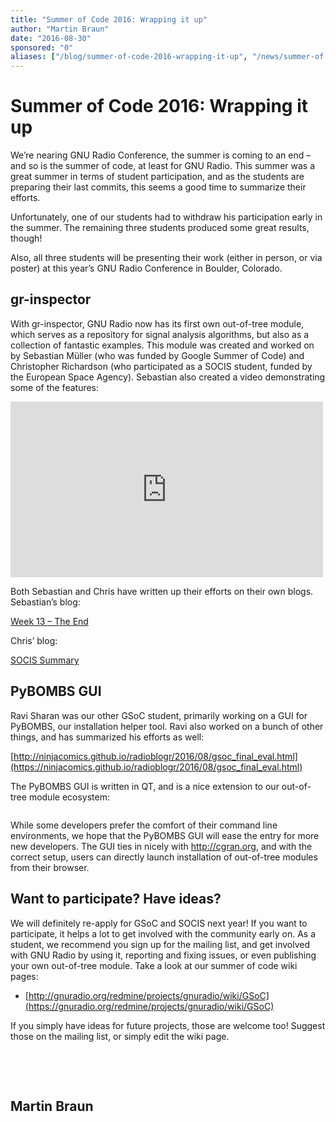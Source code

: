 ```yaml
---
title: "Summer of Code 2016: Wrapping it up"
author: "Martin Braun"
date: "2016-08-30"
sponsored: "0"
aliases: ["/blog/summer-of-code-2016-wrapping-it-up", "/news/summer-of-code-2016-wrapping-it-up"]
---
```


# Summer of Code 2016: Wrapping it up

We&#8217;re nearing GNU Radio Conference, the summer is coming to an end &#8211; and so is the summer of code, at least for GNU Radio. This summer was a great summer in terms of student participation, and as the students are preparing their last commits, this seems a good time to summarize their efforts.

Unfortunately, one of our students had to withdraw his participation early in the summer. The remaining three students produced some great results, though!

Also, all three students will be presenting their work (either in person, or via poster) at this year&#8217;s GNU Radio Conference in Boulder, Colorado.

## gr-inspector

With gr-inspector, GNU Radio now has its first own out-of-tree module, which serves as a repository for signal analysis algorithms, but also as a collection of fantastic examples. This module was created and worked on by Sebastian Müller (who was funded by Google Summer of Code) and Christopher Richardson (who participated as a SOCIS student, funded by the European Space Agency). Sebastian also created a video demonstrating some of the features:

<iframe width="500" height="281" src="https://www.youtube.com/embed/9i9FE73B_U0?feature=oembed&#038;wmode=opaque" frameborder="0" allowfullscreen></iframe>

Both Sebastian and Chris have written up their efforts on their own blogs. Sebastian&#8217;s blog:

[Week 13 &#8211; The&nbsp;End](https://grinspector.wordpress.com/2016/08/19/week-13-the-end/)

Chris&#8217; blog:

[SOCIS Summary](https://signalsintelligence.wordpress.com/2016/08/31/socis-summary/)

## PyBOMBS GUI

Ravi Sharan was our other GSoC student, primarily working on a GUI for PyBOMBS, our installation helper tool. Ravi also worked on a bunch of other things, and has summarized his efforts as well:

[http://ninjacomics.github.io/radioblogr/2016/08/gsoc_final_eval.html](https://ninjacomics.github.io/radioblogr/2016/08/gsoc_final_eval.html)

The PyBOMBS GUI is written in QT, and is a nice extension to our out-of-tree module ecosystem:

<img src="https://ninjacomics.github.io/radioblogr/images/pybombsgui.png" alt="" />

While some developers prefer the comfort of their command line environments, we hope that the PyBOMBS GUI will ease the entry for more new developers. The GUI ties in nicely with http://cgran.org, and with the correct setup, users can directly launch installation of out-of-tree modules from their browser.

## Want to participate? Have ideas?

We will definitely re-apply for GSoC and SOCIS next year! If you want to participate, it helps a lot to get involved with the community early on. As a student, we recommend you sign up for the mailing list, and get involved with GNU Radio by using it, reporting and fixing issues, or even publishing your own out-of-tree module. Take a look at our summer of code wiki pages:

- [http://gnuradio.org/redmine/projects/gnuradio/wiki/GSoC](https://gnuradio.org/redmine/projects/gnuradio/wiki/GSoC)

If you simply have ideas for future projects, those are welcome too! Suggest those on the mailing list, or simply edit the wiki page.

&nbsp;

&nbsp;

## Martin Braun
